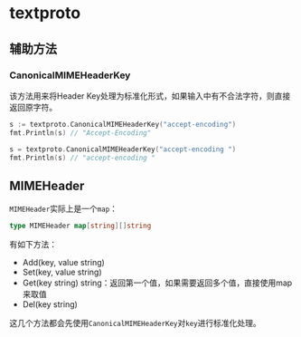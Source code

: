 # textproto

## 辅助方法

### CanonicalMIMEHeaderKey

该方法用来将Header Key处理为标准化形式，如果输入中有不合法字符，则直接返回原字符。

```go
s := textproto.CanonicalMIMEHeaderKey("accept-encoding")
fmt.Println(s) // "Accept-Encoding"

s = textproto.CanonicalMIMEHeaderKey("accept-encoding ")
fmt.Println(s) // "accept-encoding "
```

## MIMEHeader

`MIMEHeader`实际上是一个`map`：

```go
type MIMEHeader map[string][]string
```

有如下方法：

- Add(key, value string)
- Set(key, value string)
- Get(key string) string：返回第一个值，如果需要返回多个值，直接使用map来取值
- Del(key string)

这几个方法都会先使用`CanonicalMIMEHeaderKey`对`key`进行标准化处理。
